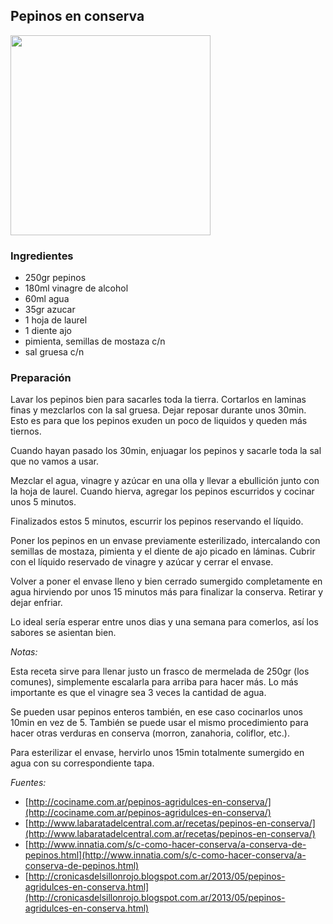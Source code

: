 ## Pepinos en conserva

<div class="image">
  <img src="http://i.imgur.com/RJVogBb.jpg" height=320/>
  <div class="caption"></div>
</div>

### Ingredientes

  * 250gr pepinos
  * 180ml vinagre de alcohol
  * 60ml agua
  * 35gr azucar
  * 1 hoja de laurel
  * 1 diente ajo
  * pimienta, semillas de mostaza c/n
  * sal gruesa c/n

### Preparación
Lavar los pepinos bien para sacarles toda la tierra. Cortarlos en laminas finas
y mezclarlos con la sal gruesa. Dejar reposar durante unos 30min. Esto es para
que los pepinos exuden un poco de liquidos y queden más tiernos.

Cuando hayan pasado los 30min, enjuagar los pepinos y sacarle toda la sal que no
vamos a usar.

Mezclar el agua, vinagre y azúcar en una olla y llevar a ebullición junto con la
hoja de laurel. Cuando hierva, agregar los pepinos escurridos y cocinar unos 5
minutos.

Finalizados estos 5 minutos, escurrir los pepinos reservando el líquido.

Poner los pepinos en un envase previamente esterilizado, intercalando con semillas
de mostaza, pimienta y el diente de ajo picado en láminas. Cubrir con el líquido
reservado de vinagre y azúcar y cerrar el envase.

Volver a poner el envase lleno y bien cerrado sumergido completamente en agua
hirviendo por unos 15 minutos más para finalizar la conserva. Retirar y dejar
enfriar.

Lo ideal sería esperar entre unos dias y una semana para comerlos, así los sabores
se asientan bien.

*Notas:*

Esta receta sirve para llenar justo un frasco de mermelada de 250gr (los comunes),
simplemente escalarla para arriba para hacer más. Lo más importante es que el
vinagre sea 3 veces la cantidad de agua.

Se pueden usar pepinos enteros también, en ese caso cocinarlos unos 10min en vez
de 5. También se puede usar el mismo procedimiento para hacer otras verduras en
conserva (morron, zanahoria, coliflor, etc.).

Para esterilizar el envase, hervirlo unos 15min totalmente sumergido en agua con
su correspondiente tapa.

*Fuentes:*
  * [http://cociname.com.ar/pepinos-agridulces-en-conserva/](http://cociname.com.ar/pepinos-agridulces-en-conserva/)
  * [http://www.labaratadelcentral.com.ar/recetas/pepinos-en-conserva/](http://www.labaratadelcentral.com.ar/recetas/pepinos-en-conserva/)
  * [http://www.innatia.com/s/c-como-hacer-conserva/a-conserva-de-pepinos.html](http://www.innatia.com/s/c-como-hacer-conserva/a-conserva-de-pepinos.html)
  * [http://cronicasdelsillonrojo.blogspot.com.ar/2013/05/pepinos-agridulces-en-conserva.html](http://cronicasdelsillonrojo.blogspot.com.ar/2013/05/pepinos-agridulces-en-conserva.html)
